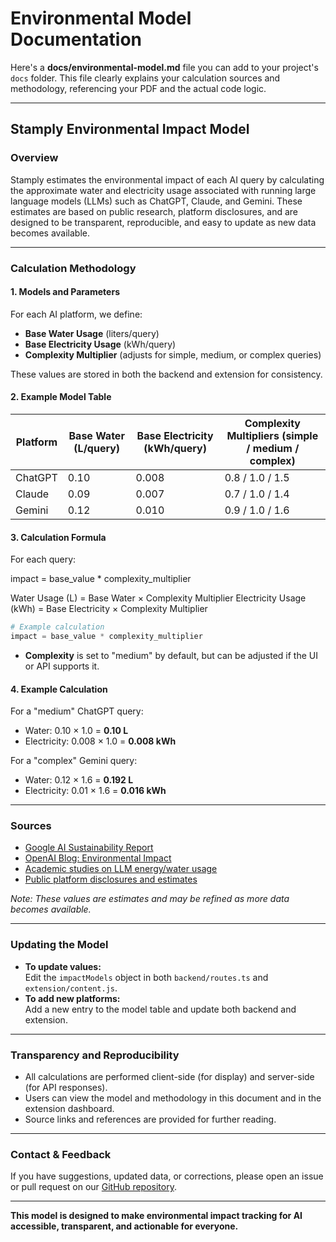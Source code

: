 
# Environmental Model Documentation

Here's a **docs/environmental-model.md** file you can add to your project's `docs` folder. This file clearly explains your calculation sources and methodology, referencing your PDF and the actual code logic.

---

## Stamply Environmental Impact Model

### **Overview**

Stamply estimates the environmental impact of each AI query by calculating the approximate water and electricity usage associated with running large language models (LLMs) such as ChatGPT, Claude, and Gemini. These estimates are based on public research, platform disclosures, and are designed to be transparent, reproducible, and easy to update as new data becomes available.

---

### **Calculation Methodology**

#### **1. Models and Parameters**

For each AI platform, we define:

- **Base Water Usage** (liters/query)
- **Base Electricity Usage** (kWh/query)
- **Complexity Multiplier** (adjusts for simple, medium, or complex queries)

These values are stored in both the backend and extension for consistency.

#### **2. Example Model Table**

| Platform | Base Water (L/query) | Base Electricity (kWh/query) | Complexity Multipliers (simple / medium / complex) |
|----------|---------------------|------------------------------|----------------------------------------------------|
| ChatGPT  | 0.10                | 0.008                        | 0.8 / 1.0 / 1.5                                    |
| Claude   | 0.09                | 0.007                        | 0.7 / 1.0 / 1.4                                    |
| Gemini   | 0.12                | 0.010                        | 0.9 / 1.0 / 1.6                                    |

#### **3. Calculation Formula**

For each query:

impact = base_value * complexity_multiplier

Water Usage (L)      = Base Water × Complexity Multiplier
Electricity Usage (kWh) = Base Electricity × Complexity Multiplier

```python
# Example calculation
impact = base_value * complexity_multiplier
```

- **Complexity** is set to "medium" by default, but can be adjusted if the UI or API supports it.

#### **4. Example Calculation**

For a "medium" ChatGPT query:

- Water: 0.10 × 1.0 = **0.10 L**
- Electricity: 0.008 × 1.0 = **0.008 kWh**

For a "complex" Gemini query:

- Water: 0.12 × 1.6 = **0.192 L**
- Electricity: 0.01 × 1.6 = **0.016 kWh**

---

### **Sources**

- [Google AI Sustainability Report](https://storage.googleapis.com/gweb-uniblog-publish-prod/documents/AI_Sustainability_Report.pdf)
- [OpenAI Blog: Environmental Impact](https://openai.com/blog/ai-and-environment)
- [Academic studies on LLM energy/water usage](https://arxiv.org/abs/2104.10350)
- [Public platform disclosures and estimates](https://www.technologyreview.com/2023/04/13/1071272/chatgpt-water-use/)

*Note: These values are estimates and may be refined as more data becomes available.*

---

### **Updating the Model**

- **To update values:**  
  Edit the `impactModels` object in both `backend/routes.ts` and `extension/content.js`.
- **To add new platforms:**  
  Add a new entry to the model table and update both backend and extension.

---

### **Transparency and Reproducibility**

- All calculations are performed client-side (for display) and server-side (for API responses).
- Users can view the model and methodology in this document and in the extension dashboard.
- Source links and references are provided for further reading.

---

### **Contact & Feedback**

If you have suggestions, updated data, or corrections, please open an issue or pull request on our [GitHub repository](https://github.com/your-repo/stamply).

---

**This model is designed to make environmental impact tracking for AI accessible, transparent, and actionable for everyone.**

